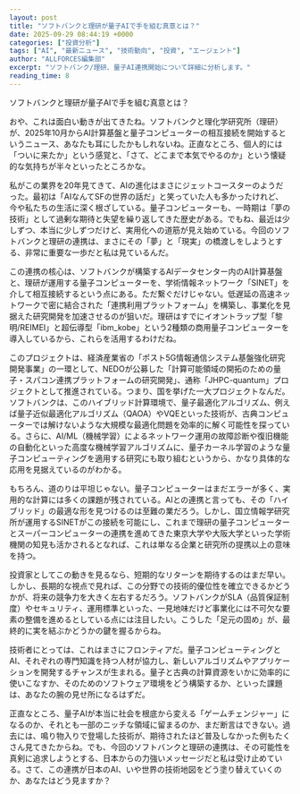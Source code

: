 ```yaml
---
layout: post
title: "ソフトバンクと理研が量子AIで手を組む真意とは？"
date: 2025-09-29 08:44:19 +0000
categories: ["投資分析"]
tags: ["AI", "最新ニュース", "技術動向", "投資", "エージェント"]
author: "ALLFORCES編集部"
excerpt: "ソフトバンク/理研、量子AI連携開始について詳細に分析します。"
reading_time: 8
---
```


ソフトバンクと理研が量子AIで手を組む真意とは？

おや、これは面白い動きが出てきたね。ソフトバンクと理化学研究所（理研）が、2025年10月からAI計算基盤と量子コンピューターの相互接続を開始するというニュース、あなたも耳にしたかもしれないね。正直なところ、個人的には「ついに来たか」という感覚と、「さて、どこまで本気でやるのか」という懐疑的な気持ちが半々といったところかな。

私がこの業界を20年見てきて、AIの進化はまさにジェットコースターのようだった。最初は「AIなんてSFの世界の話だ」と笑っていた人も多かったけれど、今や私たちの生活に深く根ざしている。量子コンピューターも、一時期は「夢の技術」として過剰な期待と失望を繰り返してきた歴史がある。でもね、最近は少しずつ、本当に少しずつだけど、実用化への道筋が見え始めている。今回のソフトバンクと理研の連携は、まさにその「夢」と「現実」の橋渡しをしようとする、非常に重要な一歩だと私は見ているんだ。

この連携の核心は、ソフトバンクが構築するAIデータセンター内のAI計算基盤と、理研が運用する量子コンピューターを、学術情報ネットワーク「SINET」を介して相互接続するという点にある。ただ繋ぐだけじゃない。低遅延の高速ネットワークで密に結合された「連携利用プラットフォーム」を構築し、事業化を見据えた研究開発を加速させるのが狙いだ。理研はすでにイオントラップ型「黎明/REIMEI」と超伝導型「ibm_kobe」という2種類の商用量子コンピューターを導入しているから、これらを活用するわけだね。

このプロジェクトは、経済産業省の「ポスト5G情報通信システム基盤強化研究開発事業」の一環として、NEDOが公募した「計算可能領域の開拓のための量子・スパコン連携プラットフォームの研究開発」、通称「JHPC-quantum」プロジェクトとして推進されている。つまり、国を挙げた一大プロジェクトなんだ。ソフトバンクは、このハイブリッド計算環境で、量子最適化アルゴリズム、例えば量子近似最適化アルゴリズム（QAOA）やVQEといった技術が、古典コンピューターでは解けないような大規模な最適化問題を効率的に解く可能性を探っている。さらに、AI/ML（機械学習）によるネットワーク運用の故障診断や復旧機能の自動化といった高度な機械学習アルゴリズムに、量子カーネル学習のような量子コンピューティングを適用する研究にも取り組むというから、かなり具体的な応用を見据えているのがわかる。

もちろん、道のりは平坦じゃない。量子コンピューターはまだエラーが多く、実用的な計算には多くの課題が残されている。AIとの連携と言っても、その「ハイブリッド」の最適な形を見つけるのは至難の業だろう。しかし、国立情報学研究所が運用するSINETがこの接続を可能にし、これまで理研の量子コンピューターとスーパーコンピューターの連携を進めてきた東京大学や大阪大学といった学術機関の知見も活かされるとなれば、これは単なる企業と研究所の提携以上の意味を持つ。

投資家としてこの動きを見るなら、短期的なリターンを期待するのはまだ早い。しかし、長期的な視点で見れば、この分野での技術的優位性を確立できるかどうかが、将来の競争力を大きく左右するだろう。ソフトバンクがSLA（品質保証制度）やセキュリティ、運用標準といった、一見地味だけど事業化には不可欠な要素の整備を進めるとしている点には注目したい。こうした「足元の固め」が、最終的に実を結ぶかどうかの鍵を握るからね。

技術者にとっては、これはまさにフロンティアだ。量子コンピューティングとAI、それぞれの専門知識を持つ人材が協力し、新しいアルゴリズムやアプリケーションを開発するチャンスが生まれる。量子と古典の計算資源をいかに効率的に使いこなすか、そのためのソフトウェア環境をどう構築するか、といった課題は、あなたの腕の見せ所になるはずだ。

正直なところ、量子AIが本当に社会を根底から変える「ゲームチェンジャー」になるのか、それとも一部のニッチな領域に留まるのか、まだ断言はできない。過去には、鳴り物入りで登場した技術が、期待されたほど普及しなかった例もたくさん見てきたからね。でも、今回のソフトバンクと理研の連携は、その可能性を真剣に追求しようとする、日本からの力強いメッセージだと私は受け止めている。さて、この連携が日本のAI、いや世界の技術地図をどう塗り替えていくのか、あなたはどう見ますか？

